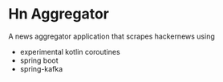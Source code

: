 # Hn Aggregator

A news aggregator application that scrapes hackernews using 

* experimental kotlin coroutines 
* spring boot
* spring-kafka
